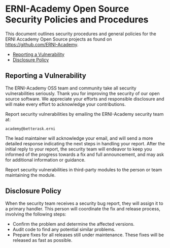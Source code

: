 # ERNI-Academy Open Source Security Policies and Procedures

This document outlines security procedures and general policies for the
ERNI Accademy Open Source projects as found on https://github.com/ERNI-Academy.

  * [Reporting a Vulnerability](#reporting-a-vulnerability)
  * [Disclosure Policy](#disclosure-policy)

## Reporting a Vulnerability 

The ERNI-Academy OSS team and community take all security vulnerabilities
seriously. Thank you for improving the security of our open source 
software. We appreciate your efforts and responsible disclosure and will
make every effort to acknowledge your contributions.

Report security vulnerabilities by emailing the ERNI-Academy security team at:
    
    academy@betterask.erni

The lead maintainer will acknowledge your email, and will
send a more detailed response indicating the next steps in 
handling your report. After the initial reply to your report, the security
team will endeavor to keep you informed of the progress towards a fix and
full announcement, and may ask for additional information or guidance.

Report security vulnerabilities in third-party modules to the person or 
team maintaining the module.

## Disclosure Policy

When the security team receives a security bug report, they will assign it
to a primary handler. This person will coordinate the fix and release
process, involving the following steps:

  * Confirm the problem and determine the affected versions.
  * Audit code to find any potential similar problems.
  * Prepare fixes for all releases still under maintenance. These fixes
    will be released as fast as possible.
